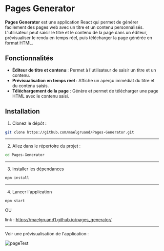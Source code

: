 # Pages Generator

**Pages Generator** est une application React qui permet de générer facilement des pages web avec un titre et un contenu personnalisés. L'utilisateur peut saisir le titre et le contenu de la page dans un éditeur, prévisualiser le rendu en temps réel, puis télécharger la page générée en format HTML.

## Fonctionnalités

- **Éditeur de titre et contenu** : Permet à l'utilisateur de saisir un titre et un contenu.
- **Prévisualisation en temps réel** : Affiche un aperçu immédiat du titre et du contenu saisis.
- **Téléchargement de la page** : Génère et permet de télécharger une page HTML avec le contenu saisi.

## Installation

1. Clonez le dépôt :

```bash
git clone https://github.com/maelgruand/Pages-Generator.git
```
--- 
2. Allez dans le répertoire du projet :
```bash
cd Pages-Generator

```
--- 
3. Installer les dépendances
```bash
npm install
```
---
4. Lancer l'application
```bash
npm start
```
OU

link : https://maelgruand1.github.io/pages_generator/

--- 
Voir une prévisualisation de l'application : 

![pageTest](https://github.com/user-attachments/assets/faffe048-b785-4556-b38d-739874c10036)




